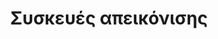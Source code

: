 ---
layout: slides
title:  Συσκευές απεικόνισης
image_url: /images/plage-braille.jpg
caption: Οι συσκευές απεικόνισης αποτελούν κύριο παράγοντα στην αλληλεπίδραση ανθρώπου-υπολογιστή, καθώς είναι το μέσο παρουσίασης της πληροφορίας. Οι συσκευές αυτές διακρίνονται σε δύο κατηγορίες, οπτικές και απτές.
slides:
  - weiser-tab-pad-board
  - plage-braille
  - dynabook
  - xerox-alto
  - apple-newton
  - ipod_1g
  - ipod_classic
  - knowledge-navigator
  - ipod_touch_2g
  - wearable
---